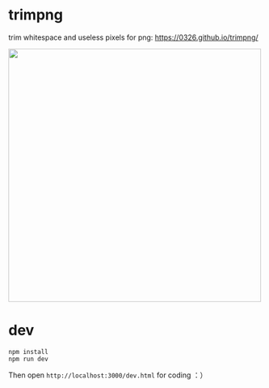 # trimpng
trim whitespace and useless pixels for png: <https://0326.github.io/trimpng/>

<img src="https://pic4.zhimg.com/v2-678bdd8ac1609620af994808f15577b3.jpg" width="500" />

# dev
```
npm install
npm run dev
```
Then open `http://localhost:3000/dev.html` for coding ：）
